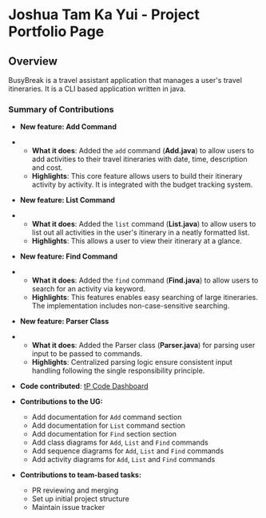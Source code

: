 # Joshua Tam Ka Yui - Project Portfolio Page

## Overview

BusyBreak is a travel assistant application that manages a user's travel itineraries.
It is a CLI based application written in java.

### Summary of Contributions

* **New feature: Add Command**
*
    * **What it does**: Added the `add` command (**Add.java**) to allow users to add
      activities to their travel itineraries with date, time, description and cost.
  * **Highlights**: This core feature allows users to build their itinerary activity by activity.
    It is integrated with the budget tracking system.

* **New feature: List Command**
*
    * **What it does**: Added the `list` command (**List.java**) to allow users to list out all
      activities in the user's itinerary in a neatly formatted list.
  * **Highlights**: This allows a user to view their itinerary at a glance.

* **New feature: Find Command**
*
    * **What it does**: Added the `find` command (**Find.java**) to allow users to search
      for an activity via keyword.
  * **Highlights**: This features enables easy searching of large itineraries. The implementation
    includes non-case-sensitive searching.

* **New feature: Parser Class**
*
    * **What it does**: Added the Parser class (**Parser.java**) for parsing user input
      to be passed to commands.
  * **Highlights**: Centralized parsing logic ensure consistent input handling following the single
    responsibility principle.


* **Code contributed**: [tP Code Dashboard](https://nus-cs2113-ay2526s1.github.io/tp-dashboard/?search=Jos&sort=groupTitle&sortWithin=title&timeframe=commit&mergegroup=&groupSelect=groupByRepos&breakdown=true&checkedFileTypes=docs~functional-code~test-code~other&since=2025-09-19T00%3A00%3A00&filteredFileName=undefined&tabOpen=true&tabType=authorship&tabAuthor=tam308&tabRepo=AY2526S1-CS2113-W13-4%2Ftp%5Bmaster%5D&authorshipIsMergeGroup=false&authorshipFileTypes=docs~functional-code~test-code&authorshipIsBinaryFileTypeChecked=true&authorshipIsIgnoredFilesChecked=true)


* **Contributions to the UG:**
  * Add documentation for `Add` command section
  * Add documentation for `List` command section
  * Add documentation for `Find` section section
  * Add class diagrams for `Add`, `List` and `Find` commands
  * Add sequence diagrams for `Add`, `List` and `Find` commands
  * Add activity diagrams for `Add`, `List` and `Find` commands


* **Contributions to team-based tasks:**
  * PR reviewing and merging
  * Set up initial project structure
  * Maintain issue tracker